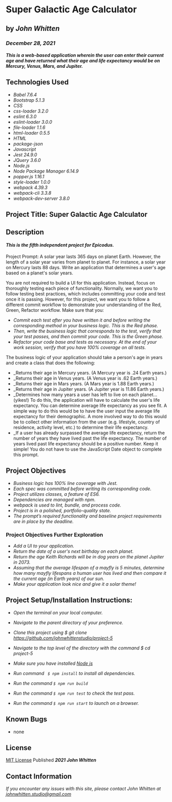 # Super Galactic Age Calculator

## by _**John Whitten**_

### _December 28, 2021_

#### _This is a web-based application wherein the user can enter their current age and have returned what their age and life expectancy would be on Mercury, Venus, Mars, and Jupiter._

## Technologies Used

- _Babel 7.6.4_
- _Bootstrap 5.1.3_
- _CSS_
- _css-loader 3.2.0_
- _eslint 6.3.0_
- _eslint-loader 3.0.0_
- _file-loader 1.1.6_
- _html-loader 0.5.5_
- _HTML_
- _package-json_
- _Javascript_
- _Jest 24.9.0_
- _JQuery 3.6.0_
- _Node.js_
- _Node Package Manager 6.14.9_
- _popper.js 1.16.1_
- _style-loader 1.0.0_
- _webpack 4.39.3_
- _webpack-cli 3.3.8_
- _webpack-dev-server 3.8.0_

## Project Title: Super Galactic Age Calculator

## Description

#### _This is the fifth independent project for Epicodus._

Project Prompt: A solar year lasts 365 days on planet Earth. However, the length of a solar year varies from planet to planet. For instance, a solar year on Mercury lasts 88 days. Write an application that determines a user's age based on a planet's solar years.

You are not required to build a UI for this application. Instead, focus on thoroughly testing each piece of functionality. Normally, we want you to follow testing best practices, which includes committing your code and test once it is passing. However, for this project, we want you to follow a different commit workflow to demonstrate your understanding of the Red, Green, Refactor workflow. Make sure that you:

- _Commit each test after you have written it and before writing the corresponding method in your business logic. This is the Red phase._
- _Then, write the business logic that corresponds to the test, verify that your test passes, and then commit your code. This is the Green phase._
- _Refactor your code base and tests as necessary. At the end of your work session, verify that you have 100% coverage on all tests._

The business logic of your application should take a person's age in years and create a class that does the following:

- \_Returns their age in Mercury years. (A Mercury year is .24 Earth years.)
- \_Returns their age in Venus years. (A Venus year is .62 Earth years.)
- \_Returns their age in Mars years. (A Mars year is 1.88 Earth years.)
- \_Returns their age in Jupiter years. (A Jupiter year is 11.86 Earth years.)
- \_Determines how many years a user has left to live on each planet… (yikes!) To do this, the application will have to calculate the user's life expectancy. You can determine average life expectancy as you see fit. A simple way to do this would be to have the user input the average life expectancy for their demographic. A more involved way to do this would be to collect other information from the user (e.g. lifestyle, country of residence, activity level, etc.) to determine their life expectancy.
- \_If a user has already surpassed the average life expectancy, return the number of years they have lived past the life expectancy. The number of years lived past life expectancy should be a positive number.
  Keep it simple! You do not have to use the JavaScript Date object to complete this prompt.

## Project Objectives

- _Business logic has 100% line coverage with Jest._
- _Each spec was committed before writing its corresponding code._
- _Project utilizes classes, a feature of ES6._
- _Dependencies are managed with npm._
- _webpack is used to lint, bundle, and process code._
- _Project is in a polished, portfolio-quality state._
- _The prompt’s required functionality and baseline project requirements are in place by the deadline._

### Project Objectives Further Exploration

- _Add a UI to your application._
- _Return the date of a user's next birthday on each planet._
- _Return the age Keith Richards will be in dog years on the planet Jupiter in 2073._
- _Assuming that the average lifespan of a mayfly is 5 minutes, determine how many mayfly lifespans a human user has lived and then compare it the current age (in Earth years) of our sun._
- _Make your application look nice and give it a solar theme!_

## Project Setup/Installation Instructions:

- _Open the terminal on your local computer._

- _Navigate to the parent directory of your preference._

- _Clone this project using $ git clone https://github.com/johnwhittenstudio/project-5_

- _Navigate to the top level of the directory with the command $ cd project-5_

- _Make sure you have installed [Node js](https://nodejs.org/en/)_

- _Run command ``` $ npm install``` to install all dependencies._

- _Run the command ```$ npm run build```_

- _Run the command ```$ npm run test``` to check the test pass._

- _Run the command ```$ npm run start``` to launch on a browser._


## Known Bugs

- none

## License

[MIT License](https://opensource.org/licenses/MIT) Published _**2021**_ _**John Whitten**_

## Contact Information

_If you encounter any issues with this site, please contact John Whitten at [johnwhitten.studio@gmail.com](mailto:johnwhitten.studio@gmail.com)_
